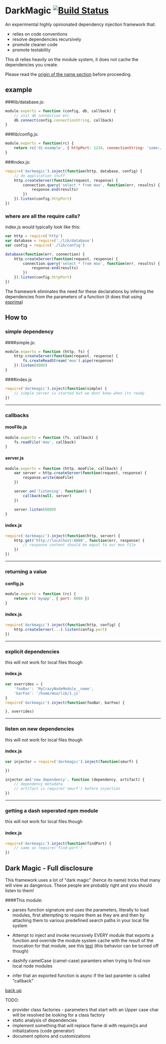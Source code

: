 # DarkMagic [![Build Status](https://secure.travis-ci.org/kessler/darkmagic.png?branch=master)](http://travis-ci.org/kessler/darkmagic)

An experimental highly opinionated dependency injection framework that:

* relies on code conventions
* resolve dependencies recursively
* promote cleaner code
* promote testability

This di relies heavily on the module system, it does not cache the dependencies you create.

Please read the [origin of the name section](#dark-magic---full-disclosure) before proceeding.

## example
###lib/database.js:
```javascript
module.exports = function (config, db, callback) {
	// init db connection etc
	db.connect(config.connectionString, callback)
}
```
###lib/config.js:
```javascript
module.exports = function(rc) {
	return rc('di-example', { httpPort: 1234, connectionString: 'some://thing' })
}
```
###index.js:
```javascript
require('darkmagic').inject(function(http, database, config) {
	// do application stuff
	http.createServer(function(request, response) {
		connection.query('select * from moo', function(err, results) {
			response.end(results)
		})
	}).listen(config.httpPort)
})
```
### where are all the require calls?
index.js would typically look like this:
```javascript
var http = require('http')
var database = require('./lib/database')
var config = require('./lib/config')

database(function(err, connection) {
	http.createServer(function(request, response) {
		connection.query('select * from moo', function(err, results) {
			response.end(results)
		})
	}).listen(config.httpPort)
})
```
The framework eliminates the need for these declarations by infering the dependencies from the parameters of a function (it does that using [esprima](http://esprima.org/))

## How to

### simple dependency
####simple.js:
```javascript
module.exports = function (http, fs) {
	http.createServer(function(request, response) {
		fs.createReadStream('moo').pipe(response)
	}).listen(8080)
}
```
####index.js
```javascript
require('darkmagic').inject(function(simple) {
	// simple server is started but we dont know when its ready
})
```
--------------------------------
### callbacks
#### mooFile.js
```javascript
module.exports = function (fs, callback) {
	fs.readFile('moo', callback)
}
```
#### server.js
```javascript
module.exports = function (http, mooFile, callback) {
	var server = http.createServer(function(request, response) {
		response.write(mooFile)
	})

	server.on('listening', function() {
		callback(null, server)
	})

	server.listen(8080)
}
```
#### index.js
```javascript
require('darkmagic').inject(function(http, server) {
	http.get('http://localhost:8080', function(err, response) {
		// response content should be equal to our moo file
	})
})
```
--------------------------------
### returning a value
#### config.js
```javascript
module.exports = function (rc) {
	return rc('myapp', { port: 8080 })
}
```
#### index.js
```javascript
require('darkmagic').inject(function(http, config) {
	http.createServer(...).listen(config.port)
})
```
--------------------------------
### explicit dependencies
this will not work for local files though

#### index.js
```javascript
var overrides = {
	'fooBar': 'MyCrazyNodeModule__name',
	'barFoo': '/home/moo/lib/1.js'
}
require('darkmagic').inject(function(fooBar, barFoo) {

}, overrides)
```
--------------------------------
### listen on new dependencies
this will not work for local files though

#### index.js
```javascript
var injector = require('darkmagic').inject(function(smurf) {

})

injector.on('new dependency', function (dependency, artifact) {
	// dependency metadata
	// artifact is require('smurf') before injection
})
```
--------------------------------
### getting a dash seperated npm module
this will not work for local files though

#### index.js
```javascript
require('darkmagic').inject(function(findPort) {
	// same as require('find-port')
})
```

## Dark Magic - Full disclosure
This framework uses a lot of "dark magic" (hence its name) tricks that many will view as dangerous. These people are probably right and you should listen to them!

####This module:
- parses function signature and uses the parameters, literally to load modules, first attempting to require them as they are and then by attaching them to various predefined search paths in your local file system

- Attempt to inject and invoke recursively EVERY module that exports a function and override the module system cache with the result of the invocation for that module, see this [test](https://github.com/kessler/darkmagic/blob/master/test/Injector.test.js#L185) (this behavior can be turned off though)

- dashify camelCase (camel-case) paramters when trying to find non local node modules

- infer that an exported function is async if the last paramter is called "callback"

[back up](#darkmagic-)

TODO:

- provider class factories - parameters that start with an Upper case char will be resolved be looking for a class factory
- static analysis of dependencies
- implement something that will replace flame di with require()s and initializations (code generator)
- document options and customizations